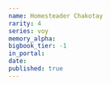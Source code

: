 ```yaml
---
name: Homesteader Chakotay
rarity: 4
series: voy
memory_alpha:
bigbook_tier: -1
in_portal:
date:
published: true
---
```



